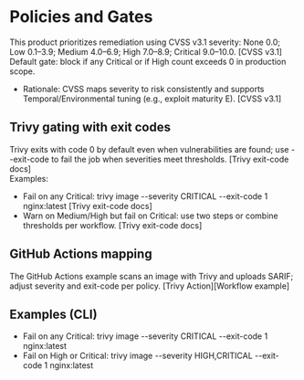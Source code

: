 # Policies and Gates

This product prioritizes remediation using CVSS v3.1 severity: None 0.0; Low 0.1–3.9; Medium 4.0–6.9; High 7.0–8.9; Critical 9.0–10.0. [CVSS v3.1]  
Default gate: block if any Critical or if High count exceeds 0 in production scope.  
- Rationale: CVSS maps severity to risk consistently and supports Temporal/Environmental tuning (e.g., exploit maturity E). [CVSS v3.1]  

## Trivy gating with exit codes
Trivy exits with code 0 by default even when vulnerabilities are found; use --exit-code to fail the job when severities meet thresholds. [Trivy exit-code docs]  
Examples:
- Fail on any Critical: trivy image --severity CRITICAL --exit-code 1 nginx:latest [Trivy exit-code docs]  
- Warn on Medium/High but fail on Critical: use two steps or combine thresholds per workflow. [Trivy exit-code docs]  

## GitHub Actions mapping
The GitHub Actions example scans an image with Trivy and uploads SARIF; adjust severity and exit-code per policy. [Trivy Action][Workflow example]  

## Examples (CLI)
- Fail on any Critical:
  trivy image --severity CRITICAL --exit-code 1 nginx:latest
- Fail on High or Critical:
  trivy image --severity HIGH,CRITICAL --exit-code 1 nginx:latest

